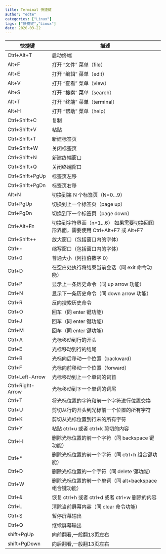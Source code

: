 ```yaml
---
title: Terminal 快捷键
author: "edte"
categories: ["Linux"]
tags: ["快捷键","Linux"]
date: 2020-03-22
---
```




| 快捷键           | 描述                                                         |
| ---------------- | ------------------------------------------------------------ |
| Ctrl+Alt+T       | 启动终端                                                     |
| Alt+F            | 打开 “文件” 菜单（file）                                     |
| Alt+E            | 打开 “编辑” 菜单（edit）                                     |
| Alt+V            | 打开 “查看” 菜单（view）                                     |
| Alt+S            | 打开 “搜索” 菜单（search）                                   |
| Alt+T            | 打开 “终端” 菜单（terminal）                                 |
| Alt+H            | 打开 “帮助” 菜单（help）                                     |
| Ctrl+Shift+C     | 复制                                                         |
| Ctrl+Shift+V     | 粘贴                                                         |
| Ctrl+Shift+T     | 新建标签页                                                   |
| Ctrl+Shift+W     | 关闭标签页                                                   |
| Ctrl+Shift+N     | 新建终端窗口                                                 |
| Ctrl+Shift+Q     | 关闭终端窗口                                                 |
| Ctrl+Shift+PgUp  | 标签页左移                                                   |
| Ctrl+Shift+PgDn  | 标签页右移                                                   |
| Alt+N            | 切换到第 N 个标签页（N=0...9）                               |
| Ctrl+PgUp        | 切换到上一个标签页（page up）                                |
| Ctrl+PgDn        | 切换到下一个标签页（page down）                              |
| Ctrl+Alt+Fn      | 切换到字符界面（n=1...6）  如果需要切换回图形界面，需要使用 Ctrl+Alt+F7 或 Alt+F7 |
| Ctrl+Shift++     | 放大窗口（包括窗口内的字体）                                 |
| Ctrl+-           | 缩写窗口（包括窗口内的字体）                                 |
| Ctrl+0           | 普通大小（阿拉伯数字 0）                                     |
| Ctrl+D           | 在空白处执行将结束当前会话（同 exit 命令功能）               |
| Ctrl+P           | 显示上一条历史命令（同 up arrow 功能）                       |
| Ctrl+N           | 显示下一条历史命令（同 down arrow 功能）                     |
| Ctrl+R           | 反向搜索历史命令                                             |
| Ctrl+O           | 回车（同 enter 键功能）                                      |
| Ctrl+J           | 回车（同 enter 键功能）                                      |
| Ctrl+M           | 回车（同 enter 键功能）                                      |
| Ctrl+A           | 光标移动到行的开头                                           |
| Ctrl+E           | 光标移动到行的结尾                                           |
| Ctrl+B           | 光标向后移动一个位置（backward）                             |
| Ctrl+F           | 光标向前移动一个位置（forward）                              |
| Ctrl+Left-Arrow  | 光标移动到上一个单词的词首                                   |
| Ctrl+Right-Arrow | 光标移动到下一个单词的词尾                                   |
| Ctrl+T           | 将光标位置的字符和前一个字符进行位置交换                     |
| Ctrl+U           | 剪切从行的开头到光标前一个位置的所有字符                     |
| Ctrl+K           | 剪切从光标位置到行末的所有字符                               |
| Ctrl+Y           | 粘贴 ctrl+u 或者 ctrl+k 剪切的内容                           |
| Ctrl+H           | 删除光标位置的前一个字符（同 backspace 键功能）              |
| Ctrl+*           | 删除光标位置的前一个字符（同 ctrl+h 组合键功能）             |
| Ctrl+D           | 删除光标位置的一个字符（同 delete 键功能）                   |
| Ctrl+W           | 删除光标位置的前一个单词（同 alt+backspace 组合键功能）      |
| Ctrl+&           | 恢复 ctrl+h 或者 ctrl+d 或者 ctrl+w 删除的内容               |
| Ctrl+L           | 清除当前屏幕内容（同 clear 命令功能）                        |
| Ctrl+S           | 暂停屏幕输出                                                 |
| Ctrl+Q           | 继续屏幕输出                                                 |
| shift+PgUp       | 向前翻看,一般翻13页左右                                      |
| shift+PgDown     | 向后翻看,一般翻13页左右                                      |